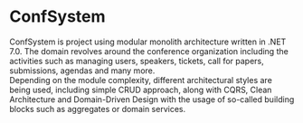 # ConfSystem
ConfSystem is project using modular monolith architecture written in .NET 7.0. The domain revolves around the conference organization including the activities such as managing users, speakers, tickets, call for papers, submissions, agendas and many more.
<br/>
Depending on the module complexity, different architectural styles are being used, including simple CRUD approach, along with CQRS, Clean Architecture and Domain-Driven Design with the usage of so-called building blocks such as aggregates or domain services.
